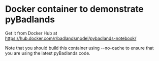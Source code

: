 # Docker container to demonstrate pyBadlands

Get it from Docker Hub at https://hub.docker.com/r/badlandsmodel/pybadlands-notebook/

Note that you should build this container using --no-cache to ensure that you are using the latest pyBadlands code.


